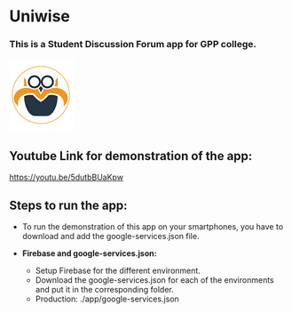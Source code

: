 # Uniwise
### This is a Student Discussion Forum app for GPP college.
![Uniwise_logo](./uniwise_logo.png "Uniwise Logo")

## Youtube Link for demonstration of the app:
https://youtu.be/5dutbBUaKpw

## Steps to run the app:
- To run the demonstration of this app on your smartphones, you have to download and add the google-services.json file.

- **Firebase and google-services.json:**

  - Setup Firebase for the different environment.
  - Download the google-services.json for each of the environments and put it in the corresponding folder.
  - Production: ./app/google-services.json
